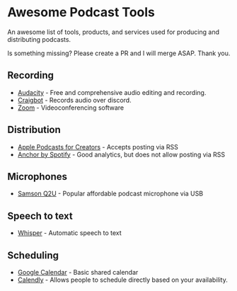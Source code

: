 # Awesome Podcast Tools 
An awesome list of tools, products, and services used for producing and distributing podcasts. 

Is something missing? Please create a PR and I will merge ASAP. Thank you. 

## Recording 
- [Audacity](https://www.audacityteam.org/) - Free and comprehensive audio editing and recording.
- [Craigbot](https://craig.chat/) - Records audio over discord.
- [Zoom](https://zoom.us/) - Videoconferencing software

## Distribution 
- [Apple Podcasts for Creators](https://podcasters.apple.com/) - Accepts posting via RSS
- [Anchor by Spotify](https://podcasters.spotify.com/) - Good analytics, but does not allow posting via RSS

## Microphones 
- [Samson Q2U](https://samsontech.com/products/microphones/usb-microphones/q2u/) - Popular affordable podcast microphone via USB

## Speech to text
- [Whisper](https://openai.com/research/whisper) - Automatic speech to text

## Scheduling
- [Google Calendar](https://calendar.google.com/) - Basic shared calendar
- [Calendly](https://calendly.com/) - Allows people to schedule directly based on your availability. 
